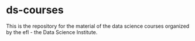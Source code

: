 # ds-courses
This is the repository for the material of the data science courses organized by the efl - the Data Science Institute.
